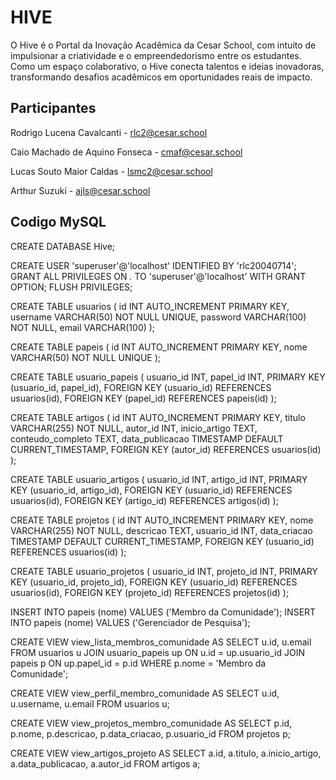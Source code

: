 # HIVE
O Hive é o Portal da Inovação Acadêmica da Cesar School, com intuito de impulsionar a criatividade e o empreendedorismo entre os estudantes. Como um espaço colaborativo, o Hive conecta talentos e ideias inovadoras, transformando desafios acadêmicos em oportunidades reais de impacto.

## Participantes

Rodrigo Lucena Cavalcanti - rlc2@cesar.school

Caio Machado de Aquino Fonseca - cmaf@cesar.school

Lucas Souto Maior Caldas - lsmc2@cesar.school

Arthur Suzuki - ajls@cesar.school

## Codigo MySQL

CREATE DATABASE Hive;

CREATE USER 'superuser'@'localhost' IDENTIFIED BY 'rlc20040714';
GRANT ALL PRIVILEGES ON *.* TO 'superuser'@'localhost' WITH GRANT OPTION;
FLUSH PRIVILEGES;

CREATE TABLE usuarios (
    id INT AUTO_INCREMENT PRIMARY KEY,
    username VARCHAR(50) NOT NULL UNIQUE,
    password VARCHAR(100) NOT NULL,
    email VARCHAR(100)
);

CREATE TABLE papeis (
    id INT AUTO_INCREMENT PRIMARY KEY,
    nome VARCHAR(50) NOT NULL UNIQUE
);

CREATE TABLE usuario_papeis (
    usuario_id INT,
    papel_id INT,
    PRIMARY KEY (usuario_id, papel_id),
    FOREIGN KEY (usuario_id) REFERENCES usuarios(id),
    FOREIGN KEY (papel_id) REFERENCES papeis(id)
);

CREATE TABLE artigos (
    id INT AUTO_INCREMENT PRIMARY KEY,
    titulo VARCHAR(255) NOT NULL,
    autor_id INT,
    inicio_artigo TEXT,
    conteudo_completo TEXT,
    data_publicacao TIMESTAMP DEFAULT CURRENT_TIMESTAMP,
    FOREIGN KEY (autor_id) REFERENCES usuarios(id)
);

CREATE TABLE usuario_artigos (
    usuario_id INT,
    artigo_id INT,
    PRIMARY KEY (usuario_id, artigo_id),
    FOREIGN KEY (usuario_id) REFERENCES usuarios(id),
    FOREIGN KEY (artigo_id) REFERENCES artigos(id)
);

CREATE TABLE projetos (
    id INT AUTO_INCREMENT PRIMARY KEY,
    nome VARCHAR(255) NOT NULL,
    descricao TEXT,
    usuario_id INT,
    data_criacao TIMESTAMP DEFAULT CURRENT_TIMESTAMP,
    FOREIGN KEY (usuario_id) REFERENCES usuarios(id)
);

CREATE TABLE usuario_projetos (
    usuario_id INT,
    projeto_id INT,
    PRIMARY KEY (usuario_id, projeto_id),
    FOREIGN KEY (usuario_id) REFERENCES usuarios(id),
    FOREIGN KEY (projeto_id) REFERENCES projetos(id)
);

INSERT INTO papeis (nome) VALUES ('Membro da Comunidade');
INSERT INTO papeis (nome) VALUES ('Gerenciador de Pesquisa');

CREATE VIEW view_lista_membros_comunidade AS
SELECT u.id, u.email
FROM usuarios u
JOIN usuario_papeis up ON u.id = up.usuario_id
JOIN papeis p ON up.papel_id = p.id
WHERE p.nome = 'Membro da Comunidade';

CREATE VIEW view_perfil_membro_comunidade AS
SELECT u.id, u.username, u.email
FROM usuarios u;

CREATE VIEW view_projetos_membro_comunidade AS
SELECT p.id, p.nome, p.descricao, p.data_criacao, p.usuario_id
FROM projetos p;

CREATE VIEW view_artigos_projeto AS
SELECT a.id, a.titulo, a.inicio_artigo, a.data_publicacao, a.autor_id
FROM artigos a;
